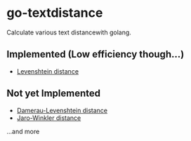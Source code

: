 # go-textdistance

Calculate various text distancewith golang.

## Implemented (Low efficiency though...)
* [Levenshtein distance](http://en.wikipedia.org/wiki/Levenshtein_distance)

## Not yet Implemented
* [Damerau-Levenshtein distance](http://en.wikipedia.org/wiki/Damerau%E2%80%93Levenshtein_distance)
* [Jaro-Winkler distance](http://en.wikipedia.org/wiki/Jaro%E2%80%93Winkler_distance)

...and more

